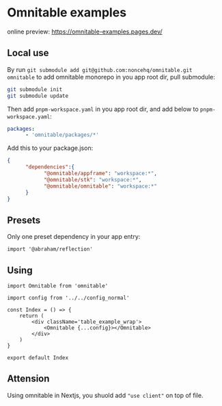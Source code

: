 # Omnitable examples

online preview: https://omnitable-examples.pages.dev/

## Local use

By run `git submodule add git@github.com:noncehq/omnitable.git omnitable` to add omnitable monorepo in you app root dir, pull submodule:

```bash
git submodule init
git submodule update
```

Then add `pnpm-workspace.yaml` in you app root dir, and add below to `pnpm-workspace.yaml`:

```yaml
packages:
      - 'omnitable/packages/*'
```

Add this to your package.json:

```json
{
      "dependencies":{
            "@omnitable/appframe": "workspace:*",
            "@omnitable/stk": "workspace:*",
            "@omnitable/omnitable": "workspace:*"
      }
}
```

## Presets

Only one preset dependency in your app entry:

```tsx
import '@abraham/reflection'
```

## Using

```tsx
import Omnitable from 'omnitable'

import config from '../../config_normal'

const Index = () => {
	return (
		<div className='table_example_wrap'>
			<Omnitable {...config}></Omnitable>
		</div>
	)
}

export default Index
```

## Attension

Using omnitable in Nextjs, you shuold add `"use client"` on top of file.